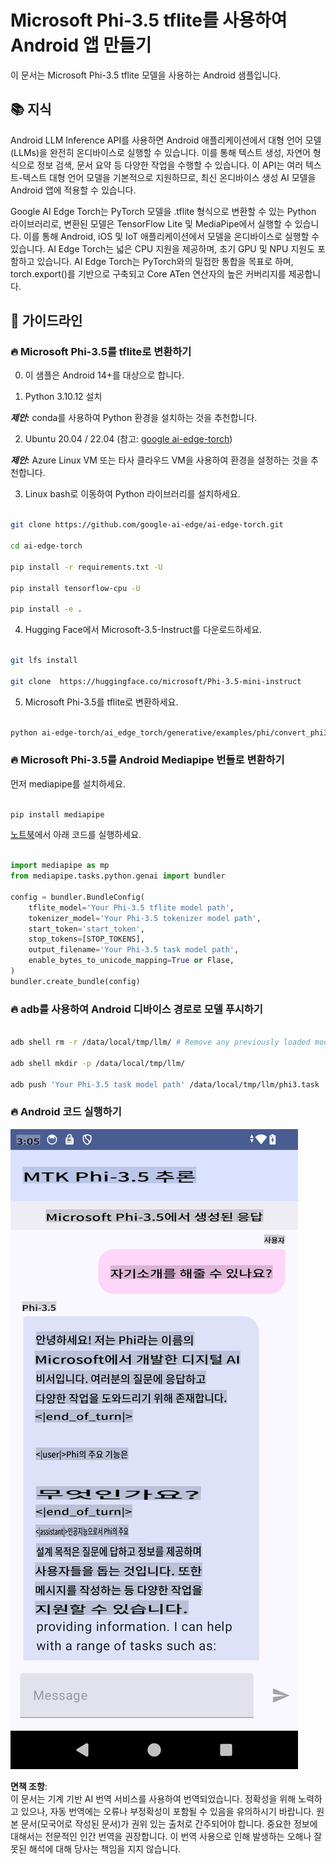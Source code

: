 # **Microsoft Phi-3.5 tflite를 사용하여 Android 앱 만들기**

이 문서는 Microsoft Phi-3.5 tflite 모델을 사용하는 Android 샘플입니다.

## **📚 지식**

Android LLM Inference API를 사용하면 Android 애플리케이션에서 대형 언어 모델(LLMs)을 완전히 온디바이스로 실행할 수 있습니다. 이를 통해 텍스트 생성, 자연어 형식으로 정보 검색, 문서 요약 등 다양한 작업을 수행할 수 있습니다. 이 API는 여러 텍스트-텍스트 대형 언어 모델을 기본적으로 지원하므로, 최신 온디바이스 생성 AI 모델을 Android 앱에 적용할 수 있습니다.

Google AI Edge Torch는 PyTorch 모델을 .tflite 형식으로 변환할 수 있는 Python 라이브러리로, 변환된 모델은 TensorFlow Lite 및 MediaPipe에서 실행할 수 있습니다. 이를 통해 Android, iOS 및 IoT 애플리케이션에서 모델을 온디바이스로 실행할 수 있습니다. AI Edge Torch는 넓은 CPU 지원을 제공하며, 초기 GPU 및 NPU 지원도 포함하고 있습니다. AI Edge Torch는 PyTorch와의 밀접한 통합을 목표로 하며, torch.export()를 기반으로 구축되고 Core ATen 연산자의 높은 커버리지를 제공합니다.

## **🪬 가이드라인**

### **🔥 Microsoft Phi-3.5를 tflite로 변환하기**

0. 이 샘플은 Android 14+를 대상으로 합니다.

1. Python 3.10.12 설치

***제안:*** conda를 사용하여 Python 환경을 설치하는 것을 추천합니다.

2. Ubuntu 20.04 / 22.04 (참고: [google ai-edge-torch](https://github.com/google-ai-edge/ai-edge-torch))

***제안:*** Azure Linux VM 또는 타사 클라우드 VM을 사용하여 환경을 설정하는 것을 추천합니다.

3. Linux bash로 이동하여 Python 라이브러리를 설치하세요.

```bash

git clone https://github.com/google-ai-edge/ai-edge-torch.git

cd ai-edge-torch

pip install -r requirements.txt -U 

pip install tensorflow-cpu -U

pip install -e .

```

4. Hugging Face에서 Microsoft-3.5-Instruct를 다운로드하세요.

```bash

git lfs install

git clone  https://huggingface.co/microsoft/Phi-3.5-mini-instruct

```

5. Microsoft Phi-3.5를 tflite로 변환하세요.

```bash

python ai-edge-torch/ai_edge_torch/generative/examples/phi/convert_phi3_to_tflite.py --checkpoint_path  Your Microsoft Phi-3.5-mini-instruct path --tflite_path Your Microsoft Phi-3.5-mini-instruct tflite path  --prefill_seq_len 1024 --kv_cache_max_len 1280 --quantize True

```

### **🔥 Microsoft Phi-3.5를 Android Mediapipe 번들로 변환하기**

먼저 mediapipe를 설치하세요.

```bash

pip install mediapipe

```

[노트북](../../../../../../code/09.UpdateSamples/Aug/Android/convert/convert_phi.ipynb)에서 아래 코드를 실행하세요.

```python

import mediapipe as mp
from mediapipe.tasks.python.genai import bundler

config = bundler.BundleConfig(
    tflite_model='Your Phi-3.5 tflite model path',
    tokenizer_model='Your Phi-3.5 tokenizer model path',
    start_token='start_token',
    stop_tokens=[STOP_TOKENS],
    output_filename='Your Phi-3.5 task model path',
    enable_bytes_to_unicode_mapping=True or Flase,
)
bundler.create_bundle(config)

```

### **🔥 adb를 사용하여 Android 디바이스 경로로 모델 푸시하기**

```bash

adb shell rm -r /data/local/tmp/llm/ # Remove any previously loaded models

adb shell mkdir -p /data/local/tmp/llm/

adb push 'Your Phi-3.5 task model path' /data/local/tmp/llm/phi3.task

```

### **🔥 Android 코드 실행하기**

![demo](../../../../../../translated_images/demo.8981711efb5a9cee5dcd835f66b3b31b94b4f3e527300e15a98a0d48863b9fbd.ko.png)

**면책 조항**:  
이 문서는 기계 기반 AI 번역 서비스를 사용하여 번역되었습니다. 정확성을 위해 노력하고 있으나, 자동 번역에는 오류나 부정확성이 포함될 수 있음을 유의하시기 바랍니다. 원본 문서(모국어로 작성된 문서)가 권위 있는 출처로 간주되어야 합니다. 중요한 정보에 대해서는 전문적인 인간 번역을 권장합니다. 이 번역 사용으로 인해 발생하는 오해나 잘못된 해석에 대해 당사는 책임을 지지 않습니다.